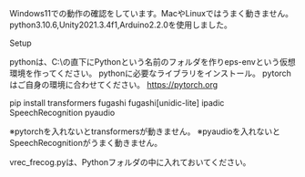 Windows11での動作の確認をしています。MacやLinuxではうまく動きません。
python3.10.6,Unity2021.3.4f1,Arduino2.2.0を使用しました。

Setup

pythonは、C:\の直下にPythonという名前のフォルダを作りeps-envという仮想環境を作ってください。
pythonに必要なライブラリをインストール。
pytorchはご自身の環境に合わせてください。
https://pytorch.org

pip install  transformers fugashi fugashi[unidic-lite] ipadic SpeechRecognition pyaudio

※pytorchを入れないとtransformersが動きません。
※pyaudioを入れないとSpeechRecognitionがうまく動きません。

vrec_frecog.pyは、Pythonフォルダの中に入れておいてください。